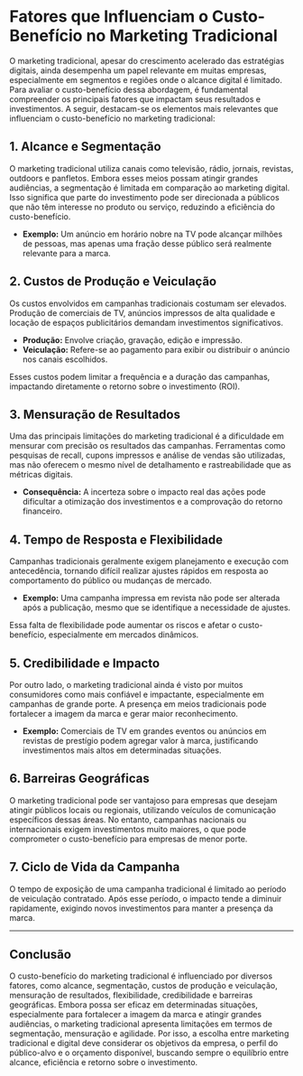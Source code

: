 # Fatores que Influenciam o Custo-Benefício no Marketing Tradicional

O marketing tradicional, apesar do crescimento acelerado das estratégias digitais, ainda desempenha um papel relevante em muitas empresas, especialmente em segmentos e regiões onde o alcance digital é limitado. Para avaliar o custo-benefício dessa abordagem, é fundamental compreender os principais fatores que impactam seus resultados e investimentos. A seguir, destacam-se os elementos mais relevantes que influenciam o custo-benefício no marketing tradicional:

## 1. **Alcance e Segmentação**

O marketing tradicional utiliza canais como televisão, rádio, jornais, revistas, outdoors e panfletos. Embora esses meios possam atingir grandes audiências, a segmentação é limitada em comparação ao marketing digital. Isso significa que parte do investimento pode ser direcionada a públicos que não têm interesse no produto ou serviço, reduzindo a eficiência do custo-benefício.

- **Exemplo:** Um anúncio em horário nobre na TV pode alcançar milhões de pessoas, mas apenas uma fração desse público será realmente relevante para a marca.

## 2. **Custos de Produção e Veiculação**

Os custos envolvidos em campanhas tradicionais costumam ser elevados. Produção de comerciais de TV, anúncios impressos de alta qualidade e locação de espaços publicitários demandam investimentos significativos.

- **Produção:** Envolve criação, gravação, edição e impressão.
- **Veiculação:** Refere-se ao pagamento para exibir ou distribuir o anúncio nos canais escolhidos.

Esses custos podem limitar a frequência e a duração das campanhas, impactando diretamente o retorno sobre o investimento (ROI).

## 3. **Mensuração de Resultados**

Uma das principais limitações do marketing tradicional é a dificuldade em mensurar com precisão os resultados das campanhas. Ferramentas como pesquisas de recall, cupons impressos e análise de vendas são utilizadas, mas não oferecem o mesmo nível de detalhamento e rastreabilidade que as métricas digitais.

- **Consequência:** A incerteza sobre o impacto real das ações pode dificultar a otimização dos investimentos e a comprovação do retorno financeiro.

## 4. **Tempo de Resposta e Flexibilidade**

Campanhas tradicionais geralmente exigem planejamento e execução com antecedência, tornando difícil realizar ajustes rápidos em resposta ao comportamento do público ou mudanças de mercado.

- **Exemplo:** Uma campanha impressa em revista não pode ser alterada após a publicação, mesmo que se identifique a necessidade de ajustes.

Essa falta de flexibilidade pode aumentar os riscos e afetar o custo-benefício, especialmente em mercados dinâmicos.

## 5. **Credibilidade e Impacto**

Por outro lado, o marketing tradicional ainda é visto por muitos consumidores como mais confiável e impactante, especialmente em campanhas de grande porte. A presença em meios tradicionais pode fortalecer a imagem da marca e gerar maior reconhecimento.

- **Exemplo:** Comerciais de TV em grandes eventos ou anúncios em revistas de prestígio podem agregar valor à marca, justificando investimentos mais altos em determinadas situações.

## 6. **Barreiras Geográficas**

O marketing tradicional pode ser vantajoso para empresas que desejam atingir públicos locais ou regionais, utilizando veículos de comunicação específicos dessas áreas. No entanto, campanhas nacionais ou internacionais exigem investimentos muito maiores, o que pode comprometer o custo-benefício para empresas de menor porte.

## 7. **Ciclo de Vida da Campanha**

O tempo de exposição de uma campanha tradicional é limitado ao período de veiculação contratado. Após esse período, o impacto tende a diminuir rapidamente, exigindo novos investimentos para manter a presença da marca.

---

## **Conclusão**

O custo-benefício do marketing tradicional é influenciado por diversos fatores, como alcance, segmentação, custos de produção e veiculação, mensuração de resultados, flexibilidade, credibilidade e barreiras geográficas. Embora possa ser eficaz em determinadas situações, especialmente para fortalecer a imagem da marca e atingir grandes audiências, o marketing tradicional apresenta limitações em termos de segmentação, mensuração e agilidade. Por isso, a escolha entre marketing tradicional e digital deve considerar os objetivos da empresa, o perfil do público-alvo e o orçamento disponível, buscando sempre o equilíbrio entre alcance, eficiência e retorno sobre o investimento.